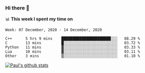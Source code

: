 ### Hi there 👋

📊 **This week I spent my time on**
<!--START_SECTION:waka-->
```text
Week: 07 December, 2020 - 14 December, 2020

C++      5 hrs 9 mins    ██████████████████████░░░   88.29 % 
C        13 mins         █░░░░░░░░░░░░░░░░░░░░░░░░   03.72 % 
Python   11 mins         ▓░░░░░░░░░░░░░░░░░░░░░░░░   03.33 % 
Lua      10 mins         ▓░░░░░░░░░░░░░░░░░░░░░░░░   03.11 % 
Other    3 mins          ▒░░░░░░░░░░░░░░░░░░░░░░░░   01.10 % 
```
<!--END_SECTION:waka-->


[![Paul's github stats](https://github-readme-stats.vercel.app/api?username=mickeyouyou&theme=dracula&show_icons=true)](https://github.com/anuraghazra/github-readme-stats)
